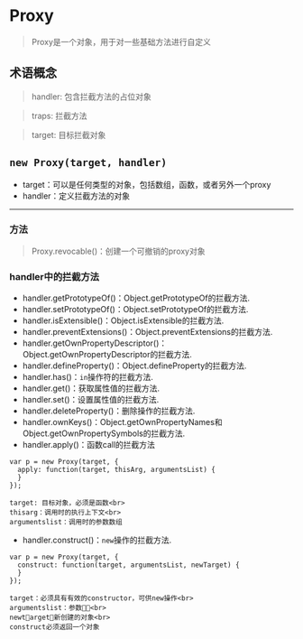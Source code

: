 # Proxy
> Proxy是一个对象，用于对一些基础方法进行自定义
## 术语概念
> handler: 包含拦截方法的占位对象

> traps: 拦截方法

> target: 目标拦截对象

## `new Proxy(target, handler)`
* target：可以是任何类型的对象，包括数组，函数，或者另外一个proxy
* handler：定义拦截方法的对象
---
### 方法
> Proxy.revocable()：创建一个可撤销的proxy对象
### handler中的拦截方法
* handler.getPrototypeOf()：Object.getPrototypeOf的拦截方法.
* handler.setPrototypeOf()：Object.setPrototypeOf的拦截方法.
* handler.isExtensible()：Object.isExtensible的拦截方法.
* handler.preventExtensions()：Object.preventExtensions的拦截方法.
* handler.getOwnPropertyDescriptor()：Object.getOwnPropertyDescriptor的拦截方法.
* handler.defineProperty()：Object.defineProperty的拦截方法.
* handler.has()：`in`操作符的拦截方法.
* handler.get()：获取属性值的拦截方法.
* handler.set()：设置属性值的拦截方法.
* handler.deleteProperty()：删除操作的拦截方法.
* handler.ownKeys()：Object.getOwnPropertyNames和Object.getOwnPropertySymbols的拦截方法.
* handler.apply()：函数call的拦截方法
```
var p = new Proxy(target, {
  apply: function(target, thisArg, argumentsList) {
  }
});

target: 目标对象，必须是函数<br>
thisarg：调用时的执行上下文<br>
argumentslist：调用时的参数数组
```
* handler.construct()：`new`操作的拦截方法.
```
var p = new Proxy(target, {
  construct: function(target, argumentsList, newTarget) {
  }
});

target：必须具有有效的constructor，可供new操作<br>
argumentslist：参数<br>
newtarget：新创建的对象<br>
construct必须返回一个对象
```
